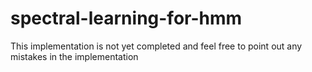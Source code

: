 spectral-learning-for-hmm
=========================
This implementation is not yet completed and feel free to point out any mistakes in the implementation

